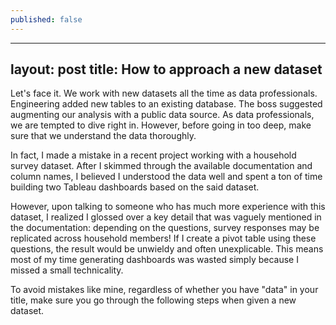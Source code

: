 ```yaml
---
published: false
---
```

---
layout: post
title: How to approach a new dataset
---

Let's face it. We work with new datasets all the time as data professionals. Engineering added new tables to an existing database. The boss suggested augmenting our analysis with a public data source. As data professionals, we are tempted to dive right in. However, before going in too deep, make sure that we understand the data thoroughly.

In fact, I made a mistake in a recent project working with a household survey dataset. After I skimmed through the available documentation and column names, I believed I understood the data well and spent a ton of time building two Tableau dashboards based on the said dataset. 

However, upon talking to someone who has much more experience with this dataset, I realized I glossed over a key detail that was vaguely mentioned in the documentation: depending on the questions, survey responses may be replicated across household members! If I create a pivot table using these questions, the result would be unwieldy and often unexplicable. This means most of my time generating dashboards was wasted simply because I missed a small technicality.

To avoid mistakes like mine, regardless of whether you have "data" in your title, make sure you go through the following steps when given a new dataset.
